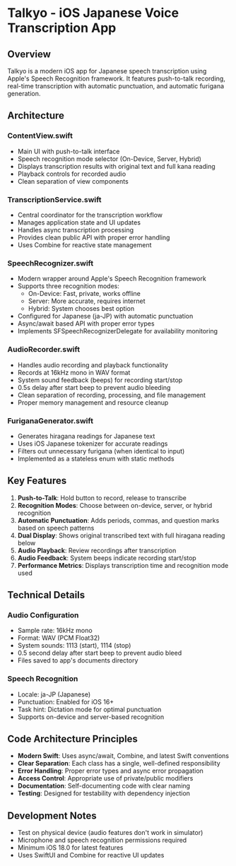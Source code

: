# Talkyo - iOS Japanese Voice Transcription App

## Overview
Talkyo is a modern iOS app for Japanese speech transcription using Apple's Speech Recognition framework. It features push-to-talk recording, real-time transcription with automatic punctuation, and automatic furigana generation.

## Architecture

### ContentView.swift
- Main UI with push-to-talk interface
- Speech recognition mode selector (On-Device, Server, Hybrid)
- Displays transcription results with original text and full kana reading
- Playback controls for recorded audio
- Clean separation of view components

### TranscriptionService.swift
- Central coordinator for the transcription workflow
- Manages application state and UI updates
- Handles async transcription processing
- Provides clean public API with proper error handling
- Uses Combine for reactive state management

### SpeechRecognizer.swift
- Modern wrapper around Apple's Speech Recognition framework
- Supports three recognition modes:
  - On-Device: Fast, private, works offline
  - Server: More accurate, requires internet
  - Hybrid: System chooses best option
- Configured for Japanese (ja-JP) with automatic punctuation
- Async/await based API with proper error types
- Implements SFSpeechRecognizerDelegate for availability monitoring

### AudioRecorder.swift
- Handles audio recording and playback functionality
- Records at 16kHz mono in WAV format
- System sound feedback (beeps) for recording start/stop
- 0.5s delay after start beep to prevent audio bleeding
- Clean separation of recording, processing, and file management
- Proper memory management and resource cleanup

### FuriganaGenerator.swift
- Generates hiragana readings for Japanese text
- Uses iOS Japanese tokenizer for accurate readings
- Filters out unnecessary furigana (when identical to input)
- Implemented as a stateless enum with static methods

## Key Features

1. **Push-to-Talk**: Hold button to record, release to transcribe
2. **Recognition Modes**: Choose between on-device, server, or hybrid recognition
3. **Automatic Punctuation**: Adds periods, commas, and question marks based on speech patterns
4. **Dual Display**: Shows original transcribed text with full hiragana reading below
5. **Audio Playback**: Review recordings after transcription
6. **Audio Feedback**: System beeps indicate recording start/stop
7. **Performance Metrics**: Displays transcription time and recognition mode used

## Technical Details

### Audio Configuration
- Sample rate: 16kHz mono
- Format: WAV (PCM Float32)
- System sounds: 1113 (start), 1114 (stop)
- 0.5 second delay after start beep to prevent audio bleed
- Files saved to app's documents directory

### Speech Recognition
- Locale: ja-JP (Japanese)
- Punctuation: Enabled for iOS 16+
- Task hint: Dictation mode for optimal punctuation
- Supports on-device and server-based recognition

## Code Architecture Principles

- **Modern Swift**: Uses async/await, Combine, and latest Swift conventions
- **Clear Separation**: Each class has a single, well-defined responsibility
- **Error Handling**: Proper error types and async error propagation
- **Access Control**: Appropriate use of private/public modifiers
- **Documentation**: Self-documenting code with clear naming
- **Testing**: Designed for testability with dependency injection

## Development Notes

- Test on physical device (audio features don't work in simulator)
- Microphone and speech recognition permissions required
- Minimum iOS 18.0 for latest features
- Uses SwiftUI and Combine for reactive UI updates